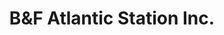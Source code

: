 ---
title: "B&F Atlantic Station Inc."
url: /baltimore/bandf-atlantic-station-inc/
shop: car repair
---